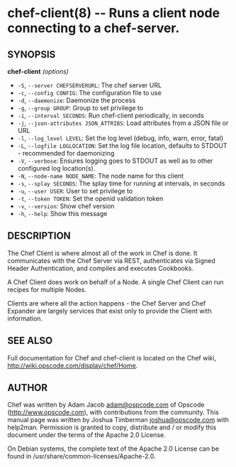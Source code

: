 chef-client(8) -- Runs a client node connecting to a chef-server.
========================================

## SYNOPSIS

__chef-client__ _(options)_

  * `-S`, `--server CHEFSERVERURL`:
    The chef server URL
  * `-c`, `--config CONFIG`:
    The configuration file to use
  * `-d`, `--daemonize`:
    Daemonize the process
  * `-g`, `--group GROUP`:
    Group to set privilege to
  * `-i`, `--interval SECONDS`:
    Run chef-client periodically, in seconds
  * `-j`, `--json-attributes JSON_ATTRIBS`:
    Load attributes from a JSON file or URL
  * `-l`, `--log_level LEVEL`:
    Set the log level (debug, info, warn, error, fatal)
  * `-L`, `--logfile LOGLOCATION`:
    Set the log file location, defaults to STDOUT - recommended for
    daemonizing
  * `-V`, `--verbose`:
    Ensures logging goes to STDOUT as well as  to  other  configured
    log location(s).
  * `-N`, `--node-name NODE_NAME`:
    The node name for this client
  * `-s`, `--splay SECONDS`:
    The splay time for running at intervals, in seconds
  * `-u`, `--user USER`:
    User to set privilege to
  * `-t`, `--token TOKEN`:
    Set the openid validation token
  * `-v`, `--version`:
    Show chef version
  * `-h`, `--help`:
    Show this message

## DESCRIPTION

The Chef Client is where almost all of the work in Chef is done. It
communicates with the Chef Server via REST, authenticates via Signed
Header Authentication, and compiles and executes Cookbooks.

A Chef Client does work on behalf of a Node. A single Chef Client can
run recipes for multiple Nodes.

Clients are where all the action happens - the Chef Server and Chef Expander
are largely services that exist only to provide the Client with information.

## SEE ALSO

Full  documentation  for  Chef  and  chef-client is located on the Chef
wiki, http://wiki.opscode.com/display/chef/Home.

## AUTHOR

Chef was written by Adam Jacob <adam@ospcode.com> of Opscode
(http://www.opscode.com),  with contributions from the community.  This
manual page was written by Joshua Timberman  <joshua@opscode.com>  with
help2man.  Permission  is  granted  to copy, distribute and / or modify
this document under the terms of the Apache 2.0 License.

On Debian systems, the complete text of the Apache 2.0 License  can  be
found in /usr/share/common-licenses/Apache-2.0.
